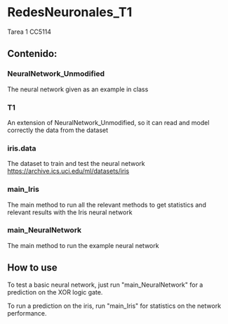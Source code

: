 # RedesNeuronales_T1
 Tarea 1 CC5114
 
## Contenido:

### NeuralNetwork_Unmodified
The neural network given as an example in class

### T1
An extension of NeuralNetwork_Unmodified, so it can read and model correctly the data from the dataset

### iris.data
The dataset to train and test the neural network
https://archive.ics.uci.edu/ml/datasets/iris

### main_Iris
The main method to run all the relevant methods to get statistics and relevant results with the Iris neural network

### main_NeuralNetwork
The main method to run the example neural network

## How to use
To test a basic neural network, just run "main_NeuralNetwork" for a prediction on the XOR logic gate.

To run a prediction on the iris, run "main_Iris" for statistics on the network performance.
